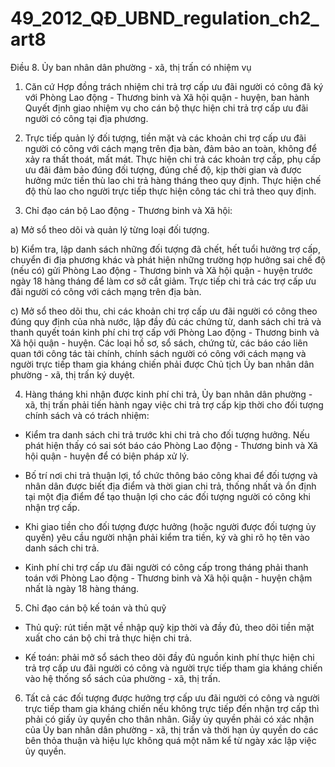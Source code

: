# 49_2012_QĐ_UBND_regulation_ch2_art8
Điều 8. Ủy ban nhân dân phường - xã, thị trấn có nhiệm vụ

1. Căn cứ Hợp đồng trách nhiệm chi trả trợ cấp ưu đãi người có công đã ký với Phòng Lao động - Thương binh và Xã hội quận - huyện, ban hành Quyết định giao nhiệm vụ cho cán bộ thực hiện chi trả trợ cấp ưu đãi người có công tại địa phương.

2. Trực tiếp quản lý đối tượng, tiền mặt và các khoản chi trợ cấp ưu đãi người có công với cách mạng trên địa bàn, đảm bảo an toàn, không để xảy ra thất thoát, mất mát. Thực hiện chi trả các khoản trợ cấp, phụ cấp ưu đãi đảm bảo đúng đối tượng, đúng chế độ, kịp thời gian và được hưởng mức tiền thù lao chi trả hàng tháng theo quy định. Thực hiện chế độ thù lao cho người trực tiếp thực hiện công tác chi trả theo quy định.

3. Chỉ đạo cán bộ Lao động - Thương binh và Xã hội:

a) Mở sổ theo dõi và quản lý từng loại đối tượng.

b) Kiểm tra, lập danh sách những đối tượng đã chết, hết tuổi hưởng trợ cấp, chuyển đi địa phương khác và phát hiện những trường hợp hưởng sai chế độ (nếu có) gửi Phòng Lao động - Thương binh và Xã hội quận - huyện trước ngày 18 hàng tháng để làm cơ sở cắt giảm. Trực tiếp chi trả các trợ cấp ưu đãi người có công với cách mạng trên địa bàn.

c) Mở sổ theo dõi thu, chi các khoản chi trợ cấp ưu đãi người có công theo đúng quy định của nhà nước, lập đầy đủ các chứng từ, danh sách chi trả và thanh quyết toán kinh phí chi trợ cấp với Phòng Lao động - Thương binh và Xã hội quận - huyện. Các loại hồ sơ, sổ sách, chứng từ, các báo cáo liên quan tới công tác tài chính, chính sách người có công với cách mạng và người trực tiếp tham gia kháng chiến phải được Chủ tịch Ủy ban nhân dân phường - xã, thị trấn ký duyệt.

4. Hàng tháng khi nhận được kinh phí chi trả, Ủy ban nhân dân phường - xã, thị trấn phải tiến hành ngay việc chi trả trợ cấp kịp thời cho đối tượng chính sách và có trách nhiệm:

- Kiểm tra danh sách chi trả trước khi chi trả cho đối tượng hưởng. Nếu phát hiện thấy có sai sót báo cáo Phòng Lao động - Thương binh và Xã hội quận - huyện để có biện pháp xử lý.

- Bố trí nơi chi trả thuận lợi, tổ chức thông báo công khai để đối tượng và nhân dân được biết địa điểm và thời gian chi trả, thống nhất và ổn định tại một địa điểm để tạo thuận lợi cho các đối tượng người có công khi nhận trợ cấp.

- Khi giao tiền cho đối tượng được hưởng (hoặc người được đối tượng ủy quyền) yêu cầu người nhận phải kiểm tra tiền, ký và ghi rõ họ tên vào danh sách chi trả.

- Kinh phí chi trợ cấp ưu đãi người có công cấp trong tháng phải thanh toán với Phòng Lao động - Thương binh và Xã hội quận - huyện chậm nhất là ngày 18 hàng tháng.

5. Chỉ đạo cán bộ kế toán và thủ quỹ

- Thủ quỹ: rút tiền mặt về nhập quỹ kịp thời và đầy đủ, theo dõi tiền mặt xuất cho cán bộ chi trả thực hiện chi trả.

- Kế toán: phải mở sổ sách theo dõi đầy đủ nguồn kinh phí thực hiện chi trả trợ cấp ưu đãi người có công và người trực tiếp tham gia kháng chiến vào hệ thống sổ sách của phường - xã, thị trấn.

6. Tất cả các đối tượng được hưởng trợ cấp ưu đãi người có công và người trực tiếp tham gia kháng chiến nếu không trực tiếp đến nhận trợ cấp thì phải có giấy ủy quyền cho thân nhân. Giấy ủy quyền phải có xác nhận của Ủy ban nhân dân phường - xã, thị trấn và thời hạn ủy quyền do các bên thỏa thuận và hiệu lực không quá một năm kể từ ngày xác lập việc ủy quyền.
